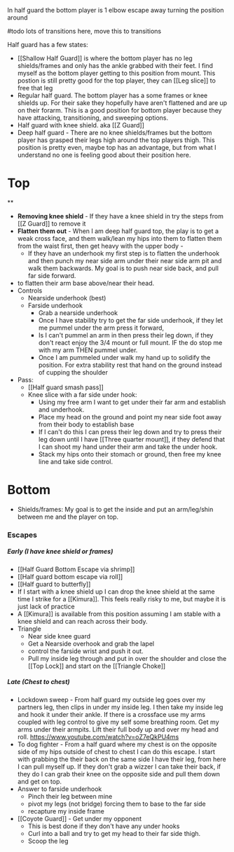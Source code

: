 In half guard the bottom player is 1 elbow escape away turning the position around

#todo lots of transitions here, move this to transitions

Half guard has a few states:
- [[Shallow Half Guard]] is where the bottom player has no leg shields/frames and only has the ankle grabbed with their feet. I find myself as the bottom player getting to this position from mount. This postion is still pretty good for the top player, they can [[Leg slice]] to free that leg
- Regular half guard. The bottom player has a some frames or knee shields up. For their sake they hopefully have aren't flattened and are up on their forarm. This is a good position for bottom player because they have attacking, transitioning, and sweeping options. 
- Half guard with knee shield. aka [[Z Guard]] 
- Deep half guard - There are no knee shields/frames but the bottom player has grasped their legs high around the top players thigh. This position is pretty even, maybe top has an advantage, but from what I understand no one is feeling good about their position here.

# Top
**
- **Removing knee shield** - If they have a knee shield in try the steps from [[Z Guard]] to remove it
- **Flatten them out** - When I am deep half guard top, the play is to get a weak cross face, and them walk/lean my hips into them to flatten them from the waist first, then get heavy with the upper body -
	- If they have an underhook my first step is to flatten the underhook and then punch my near side arm under their near side arm pit and walk them backwards. My goal is to push near side back, and pull far side forward. 
- to flatten their arm base above/near their head. 
- Controls
	- Nearside underhook (best)
	- Farside underhook
		- Grab a nearside underhook
		- Once I have stability try to get the far side underhook, if they let me pummel under the arm press it forward, 
		- Is I can't pummel an arm in then press their leg down, if they don't react enjoy the 3/4 mount or full mount. IF the do stop me with my arm THEN pummel under. 
		- Once I am pummeled under walk my hand up to solidify the position. For extra stability rest that hand on the ground instead of cupping the shoulder
- Pass: 
	- [[Half guard smash pass]]
	-  Knee slice with a far side under hook:
		- Using my free arm I want to get under their far arm and establish and underhook. 
		- Place my head on the ground and point my near side foot away from their body to establish base
		- If I can't do this I can press their leg down and try to press their leg down until I have [[Three quarter mount]], if they defend that I can shoot my hand under their arm and take the under hook.
		- Stack my hips onto their stomach or ground, then free my knee line and take side control.


# Bottom
- Shields/frames: My goal is to get the inside and put an arm/leg/shin between me and the player on top.

### Escapes

##### Early (I have knee shield or frames)
- [[Half Guard Bottom Escape via shrimp]]
- [[Half guard bottom escape via roll]]
- [[Half guard to butterfly]]
- If I start with a knee shield up I can drop the knee shield at the same time I strike for a [[Kimura]]. This feels really risky to me, but maybe it is just lack of practice
- A [[Kimura]] is available from this position assuming I am stable with a knee shield and can reach across their body.
- Triangle
	- Near side knee guard
	- Get a Nearside overhook and grab the lapel
	- control the farside wrist and push it out. 
	- Pull my inside leg through and put in over the shoulder and close the [[Top Lock]] and start on the [[Triangle Choke]]
##### Late (Chest to chest)
- Lockdown sweep - From half guard my outside leg goes over my partners leg, then clips in under my inside leg. I then take my inside leg and hook it under their ankle. If there is a crossface use my arms coupled with leg control to give my self some breathing room. Get my arms under their armpits. Lift their full body up and over my head and roll. https://www.youtube.com/watch?v=oZ7eQkPU4ms 
- To dog fighter - From a half guard where my chest is on the opposite side of my hips outside of chest to chest I can do this escape. I start with grabbing the their back on the same side I have their leg, from here I can pull myself up. If they don't grab a wizzer I can take their back, if they do I can grab their knee on the opposite side and pull them down and get on top. 
- Answer to farside underhook
	- Pinch their leg between mine
	- pivot my legs (not bridge) forcing them to base to the far side
	- recapture my inside frame
- [[Coyote Guard]] - Get under my opponent
	- This is best done if they don't have any under hooks
	- Curl into a ball and try to get my head to their far side thigh. 
	- Scoop the leg






